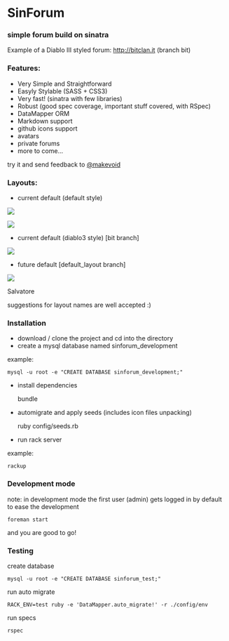 # SinForum
### simple forum build on sinatra

Example of a Diablo III styled forum: http://bitclan.it (branch bit)

### Features:

- Very Simple and Straightforward
- Easyly Stylable (SASS + CSS3)
- Very fast! (sinatra with few libraries)
- Robust (good spec coverage, important stuff covered, with RSpec)
- DataMapper ORM
- Markdown support
- github icons support
- avatars
- private forums
- more to come...

try it and send feedback to [@makevoid](http://francescocanessa.com)


### Layouts:

- current default (default style)

![](http://uploads.makevoid.com/sinforum_layout_default.png)

![](http://uploads.makevoid.com/sinforum_post_view.png)


- current default (diablo3 style) [bit branch]

![](http://uploads.makevoid.com/bitforum_layout.png)

- future default [default_layout branch]

![](http://behance.vo.llnwd.net/profiles6/876337/projects/5076079/f6c6ff9d0815e62aad366193025be4b6.jpg)

Salvatore

suggestions for layout names are well accepted :)


### Installation

- download / clone the project and cd into the directory
- create a mysql database named sinforum_development

example:

    mysql -u root -e "CREATE DATABASE sinforum_development;"

- install dependencies

    bundle

- automigrate and apply seeds (includes icon files unpacking)

    ruby config/seeds.rb

- run rack server

example:

    rackup


### Development mode

note: in development mode the first user (admin) gets logged in by default to ease the development

    foreman start

and you are good to go!


### Testing

create database

    mysql -u root -e "CREATE DATABASE sinforum_test;"

run auto migrate

    RACK_ENV=test ruby -e 'DataMapper.auto_migrate!' -r ./config/env

run specs

    rspec